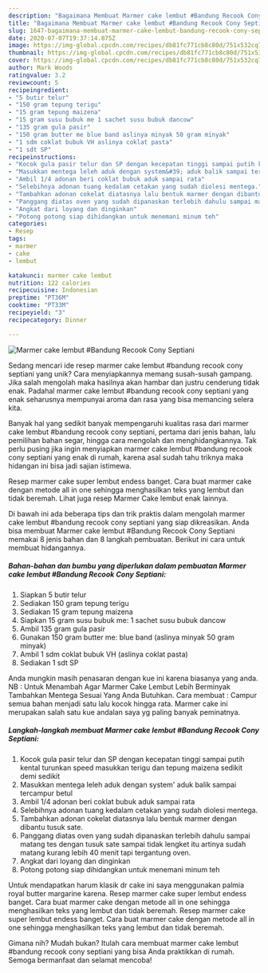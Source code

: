 ```yaml
---
description: "Bagaimana Membuat Marmer cake lembut #Bandung Recook Cony Septiani yang Enak Banget"
title: "Bagaimana Membuat Marmer cake lembut #Bandung Recook Cony Septiani yang Enak Banget"
slug: 1647-bagaimana-membuat-marmer-cake-lembut-bandung-recook-cony-septiani-yang-enak-banget
date: 2020-07-07T19:37:14.875Z
image: https://img-global.cpcdn.com/recipes/db81fc771cb8c80d/751x532cq70/marmer-cake-lembut-bandung-recook-cony-septiani-foto-resep-utama.jpg
thumbnail: https://img-global.cpcdn.com/recipes/db81fc771cb8c80d/751x532cq70/marmer-cake-lembut-bandung-recook-cony-septiani-foto-resep-utama.jpg
cover: https://img-global.cpcdn.com/recipes/db81fc771cb8c80d/751x532cq70/marmer-cake-lembut-bandung-recook-cony-septiani-foto-resep-utama.jpg
author: Mark Woods
ratingvalue: 3.2
reviewcount: 5
recipeingredient:
- "5 butir telur"
- "150 gram tepung terigu"
- "15 gram tepung maizena"
- "15 gram susu bubuk me 1 sachet susu bubuk dancow"
- "135 gram gula pasir"
- "150 gram butter me blue band aslinya minyak 50 gram minyak"
- "1 sdm coklat bubuk VH aslinya coklat pasta"
- "1 sdt SP"
recipeinstructions:
- "Kocok gula pasir telur dan SP dengan kecepatan tinggi sampai putih kental turunkan speed masukkan terigu dan tepung maizena sedikit demi sedikit"
- "Masukkan mentega leleh aduk dengan system&#39; aduk balik sampai tercampur betul"
- "Ambil 1/4 adonan beri coklat bubuk aduk sampai rata"
- "Selebihnya adonan tuang kedalam cetakan yang sudah diolesi mentega."
- "Tambahkan adonan cokelat diatasnya lalu bentuk marmer dengan dibantu tusuk sate."
- "Panggang diatas oven yang sudah dipanaskan terlebih dahulu sampai matang tes dengan tusuk sate sampai tidak lengket itu artinya sudah matang kurang lebih 40 menit tapi tergantung oven."
- "Angkat dari loyang dan dinginkan"
- "Potong potong siap dihidangkan untuk menemani minum teh"
categories:
- Resep
tags:
- marmer
- cake
- lembut

katakunci: marmer cake lembut 
nutrition: 122 calories
recipecuisine: Indonesian
preptime: "PT36M"
cooktime: "PT33M"
recipeyield: "3"
recipecategory: Dinner

---
```



![Marmer cake lembut #Bandung Recook Cony Septiani](https://img-global.cpcdn.com/recipes/db81fc771cb8c80d/751x532cq70/marmer-cake-lembut-bandung-recook-cony-septiani-foto-resep-utama.jpg)

Sedang mencari ide resep marmer cake lembut #bandung recook cony septiani yang unik? Cara menyiapkannya memang susah-susah gampang. Jika salah mengolah maka hasilnya akan hambar dan justru cenderung tidak enak. Padahal marmer cake lembut #bandung recook cony septiani yang enak seharusnya mempunyai aroma dan rasa yang bisa memancing selera kita.

Banyak hal yang sedikit banyak mempengaruhi kualitas rasa dari marmer cake lembut #bandung recook cony septiani, pertama dari jenis bahan, lalu pemilihan bahan segar, hingga cara mengolah dan menghidangkannya. Tak perlu pusing jika ingin menyiapkan marmer cake lembut #bandung recook cony septiani yang enak di rumah, karena asal sudah tahu triknya maka hidangan ini bisa jadi sajian istimewa.

Resep marmer cake super lembut endess banget. Cara buat marmer cake dengan metode all in one sehingga menghasilkan teks yang lembut dan tidak beremah. Lihat juga resep Marmer Cake lembut enak lainnya.


Di bawah ini ada beberapa tips dan trik praktis dalam mengolah marmer cake lembut #bandung recook cony septiani yang siap dikreasikan. Anda bisa membuat Marmer cake lembut #Bandung Recook Cony Septiani memakai 8 jenis bahan dan 8 langkah pembuatan. Berikut ini cara untuk membuat hidangannya.

<!--inarticleads1-->

##### Bahan-bahan dan bumbu yang diperlukan dalam pembuatan Marmer cake lembut #Bandung Recook Cony Septiani:

1. Siapkan 5 butir telur
1. Sediakan 150 gram tepung terigu
1. Sediakan 15 gram tepung maizena
1. Siapkan 15 gram susu bubuk me: 1 sachet susu bubuk dancow
1. Ambil 135 gram gula pasir
1. Gunakan 150 gram butter me: blue band (aslinya minyak 50 gram minyak)
1. Ambil 1 sdm coklat bubuk VH (aslinya coklat pasta)
1. Sediakan 1 sdt SP


Anda mungkin masih penasaran dengan kue ini karena biasanya yang anda. NB : Untuk Menambah Agar Marmer Cake Lembut Lebih Berminyak Tambahkan Mentega Sesuai Yang Anda Butuhkan. Cara membuat : Campur semua bahan menjadi satu lalu kocok hingga rata. Marmer cake ini merupakan salah satu kue andalan saya yg paling banyak peminatnya. 

<!--inarticleads2-->

##### Langkah-langkah membuat Marmer cake lembut #Bandung Recook Cony Septiani:

1. Kocok gula pasir telur dan SP dengan kecepatan tinggi sampai putih kental turunkan speed masukkan terigu dan tepung maizena sedikit demi sedikit
1. Masukkan mentega leleh aduk dengan system&#39; aduk balik sampai tercampur betul
1. Ambil 1/4 adonan beri coklat bubuk aduk sampai rata
1. Selebihnya adonan tuang kedalam cetakan yang sudah diolesi mentega.
1. Tambahkan adonan cokelat diatasnya lalu bentuk marmer dengan dibantu tusuk sate.
1. Panggang diatas oven yang sudah dipanaskan terlebih dahulu sampai matang tes dengan tusuk sate sampai tidak lengket itu artinya sudah matang kurang lebih 40 menit tapi tergantung oven.
1. Angkat dari loyang dan dinginkan
1. Potong potong siap dihidangkan untuk menemani minum teh


Untuk mendapatkan harum klasik dr cake ini saya menggunakan palmia royal butter margarine karena. Resep marmer cake super lembut endess banget. Cara buat marmer cake dengan metode all in one sehingga menghasilkan teks yang lembut dan tidak beremah. Resep marmer cake super lembut endess banget. Cara buat marmer cake dengan metode all in one sehingga menghasilkan teks yang lembut dan tidak beremah. 

Gimana nih? Mudah bukan? Itulah cara membuat marmer cake lembut #bandung recook cony septiani yang bisa Anda praktikkan di rumah. Semoga bermanfaat dan selamat mencoba!
